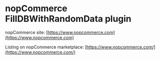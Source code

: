 ﻿nopCommerce FillDBWithRandomData plugin
===========

nopCommerce site: [https://www.nopcommerce.com](https://www.nopcommerce.com)

Listing on nopCommerce marketplace: [https://www.nopcommerce.com/](https://www.nopcommerce.com/)

